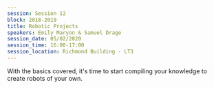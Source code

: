 ```yaml
---
session: Session 12
block: 2018-2019
title: Robotic Projects
speakers: Emily Maryon & Samuel Drage
session_date: 05/02/2020
session_time: 16:00-17:00
session_location: Richmond Building - LT3
---
```

With the basics covered, it's time to start compiling your knowledge to create robots of your own.
